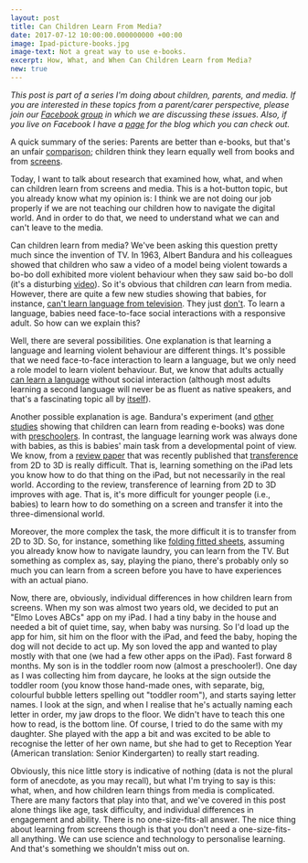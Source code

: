 ```yaml
---
layout: post
title: Can Children Learn From Media?
date: 2017-07-12 10:00:00.000000000 +00:00
image: Ipad-picture-books.jpg
image-text: Not a great way to use e-books.
excerpt: How, What, and When Can Children Learn from Media?
new: true
---
```


*This post is part of a series I'm doing about children, parents, and media. If you are interested in these topics from a parent/carer perspective, please join our [Facebook group](https://www.facebook.com/groups/1456686561021212/) in which we are discussing these issues. Also, if you live on Facebook I have a [page](https://www.facebook.com/devmommy/) for the blog which you can check out.*

A quick summary of the series: Parents are better than e-books, but that's an unfair [comparison](https://galpod.com/parents-vs-media); children think they learn equally well from books and from [screens](https://galpod.com/How-children-think-they-learn-from-media).

Today, I want to talk about research that examined how, what, and when can children learn from screens and media. This is a hot-button topic, but you already know what my opinion is: I think we are not doing our job properly if we are not teaching our children how to navigate the digital world. And in order to do that, we need to understand what we can and can't leave to the media.

Can children learn from media? We've been asking this question pretty much since the invention of TV. In 1963, Albert Bandura and his colleagues showed that children who saw a video of a model being violent towards a bo-bo doll exhibited more violent behaviour when they saw said bo-bo doll (it's a disturbing [video](https://www.youtube.com/watch?v=KOMkZbQauOA)). So it's obvious that children *can* learn from media. However, there are quite a few new studies showing that babies, for instance, [can't learn language from television](https://www.ted.com/talks/patricia_kuhl_the_linguistic_genius_of_babies). They just [don't](http://journals.sagepub.com/doi/abs/10.1177/0963721415595345). To learn a language, babies need face-to-face social interactions with a responsive adult. So how can we explain this?

Well, there are several possibilities. One explanation is that learning a language and learning violent behaviour are different things. It's possible that we need face-to-face interaction to learn a language, but we only need a role model to learn violent behaviour. But, we know that adults actually [can learn a language](http://www.rosettastone.co.uk/) without social interaction (although most adults learning a second language will never be as fluent as native speakers, and that's a fascinating topic all by [itself](https://books.google.ca/books?id=tbWvDAAAQBAJ)).

Another possible explanation is age. Bandura's experiment (and [other studies](https://galpod.com/quick-post-about-ebooks) showing that children can learn from reading e-books) was done with [preschoolers](https://web.stanford.edu/dept/psychology/bandura/pajares/Bandura1963JASP.pdf). In contrast, the language learning work was always done with babies, as this is babies' main task from a developmental point of view. We know, from a [review paper](https://www.ncbi.nlm.nih.gov/pmc/articles/PMC2885850/) that was recently published that [transference](https://galpod.com/glossary#transference) from 2D to 3D is really difficult. That is, learning something on the iPad lets you know how to do that thing on the iPad, but not necessarily in the real world. According to the review, transference of learning from 2D to 3D improves with age. That is, it's more difficult for younger people (i.e., babies) to learn how to do something on a screen and transfer it into the three-dimensional world.

Moreover, the more complex the task, the more difficult it is to transfer from 2D to 3D. So, for instance, something like [folding fitted sheets](https://www.youtube.com/watch?v=_Z5k9nWcuFc), assuming you already know how to navigate laundry, you can learn from the TV. But something as complex as, say, playing the piano, there's probably only so much you can learn from a screen before you have to have experiences with an actual piano.

Now, there are, obviously, individual differences in how children learn from screens. When my son was almost two years old, we decided to put an "Elmo Loves ABCs" app on my iPad. I had a tiny baby in the house and needed a bit of quiet time, say, when baby was nursing. So I'd load up the app for him, sit him on the floor with the iPad, and feed the baby, hoping the dog will not decide to act up. My son loved the app and wanted to play mostly with that one (we had a few other apps on the iPad). Fast forward 8 months. My son is in the toddler room now (almost a preschooler!). One day as I was collecting him from daycare, he looks at the sign outside the toddler room (you know those hand-made ones, with separate, big, colourful bubble letters spelling out "toddler room"), and starts saying letter names. I look at the sign, and when I realise that he's actually naming each letter in order, my jaw drops to the floor. We didn't have to teach this one how to read, is the bottom line. Of course, I tried to do the same with my daughter. She played with the app a bit and was excited to be able to recognise the letter of her own name, but she had to get to Reception Year (American translation: Senior Kindergarten) to really start reading.

Obviously, this nice little story is indicative of nothing (data is not the plural form of anecdote, as you may recall), but what I'm trying to say is this: what, when, and how children learn things from media is complicated. There are many factors that play into that, and we've covered in this post alone things like age, task difficulty, and individual differences in engagement and ability. There is no one-size-fits-all answer. The nice thing about learning from screens though is that you don't need a one-size-fits-all anything. We can use science and technology to personalise learning. And that's something we shouldn't miss out on.
